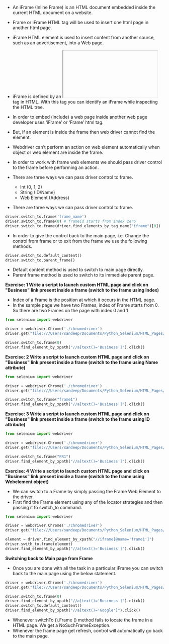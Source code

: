 * An iFrame (Inline Frame) is an HTML document embedded inside the current HTML document on a website.
* Frame or iFrame HTML tag will be used to insert one html page in another html page.
* iFrame HTML element is used to insert content from another source, such as an advertisement, into a Web page.
* iFrame is defined by an <iFrame></iFrame> tag in HTML. With this tag you can identify an iFrame while inspecting the HTML tree.
* In order to embed (include) a web page inside another web page developer uses ‘iFrame’ or ‘Frame’ html tag.
* But, if an element is inside the frame then web driver cannot find the element.
* Webdriver can’t perform an action on web element automatically when object or web element are inside the frame.
* In order to work with frame web elements we should pass driver control to the frame before performing an action.
* There are three ways we can pass driver control to frame.
     * Int (0, 1, 2)
     * String (ID/Name)
     * Web Element (Address)

* There are three ways we can pass driver control to frame.
```python
driver.switch_to.frame('frame_name')
driver.switch_to.frame(0) # frameid starts from index zero
driver.switch_to.frame(driver.find_elements_by_tag_name("iframe")[0])
```
* In order to give the control back to the main page, i.e. Change the control from frame or to exit from the frame we use the following methods.

```python
driver.switch_to.default_content()
driver.switch_to.parent_frame()
```
* Default content method is used to switch to main page directly.
* Parent frame method is used to switch to its immediate parent page.

**Exercise: 1 Write a script to launch custom HTML page and click on "Business" link present inside a frame (switch to the frame using Index)**
* Index of a Frame is the position at which it occurs in the HTML page. 
* In the sample page we have two Frames, index of Frame starts from 0. So there are two Frames on the page with index 0 and 1
```python
from selenium import webdriver

driver = webdriver.Chrome('./chromedriver')
driver.get("file:///Users/sandeep/Documents/Python_Selenium/HTML_Pages/iframe.html")

driver.switch_to.frame(0)
driver.find_element_by_xpath("//a[text()='Business']").click()
```

**Exercise: 2 Write a script to launch custom HTML page and click on "Business" link present inside a frame (switch to the frame using Name attribute)**

```python
from selenium import webdriver

driver = webdriver.Chrome('./chromedriver')
driver.get("file:///Users/sandeep/Documents/Python_Selenium/HTML_Pages/iframe.html")

driver.switch_to.frame("frame1")
driver.find_element_by_xpath("//a[text()='Business']").click()
```
**Exercise: 3 Write a script to launch custom HTML page and click on "Business" link present inside a frame (switch to the frame using ID attribute)**

```python
from selenium import webdriver

driver = webdriver.Chrome('./chromedriver')
driver.get("file:///Users/sandeep/Documents/Python_Selenium/HTML_Pages/iframe.html")

driver.switch_to.frame("FR1")
driver.find_element_by_xpath("//a[text()='Business']").click()
```

**Exercise: 4 Write a script to launch custom HTML page and click on "Business" link present inside a frame (switch to the frame using Webelement object)**

* We can switch to a Frame by simply passing the Frame Web Element to the driver.
* First find the Frame element using any of the locator strategies and then passing it to switch_to command.

```python
from selenium import webdriver

driver = webdriver.Chrome('./chromedriver')
driver.get("file:///Users/sandeep/Documents/Python_Selenium/HTML_Pages/iframe.html")

element = driver.find_element_by_xpath("//iframe[@name='frame1']")
driver.swith_to.frame(element)
driver.find_element_by_xpath("//a[text()='Business']").click()
```
**Switching back to Main page from Frame**

* Once you are done with all the task in a particular iFrame you can switch back to the main page using the below statement.
```python
driver = webdriver.Chrome('./chromedriver')
driver.get("file:///Users/sandeep/Documents/Python_Selenium/HTML_Pages/iframe.html")

driver.switch_to.frame(0)
driver.find_element_by_xpath("//a[text()='Business']").click()
driver.switch_to.default_content()
driver.find_element_by_xpath("//a[text()='Google']").click()
```

* Whenever switchTo ().Frame () method fails to locate the frame in a HTML page. We get a NoSuchFrameException.
* Whenever the frame page get refresh, control will automatically go back to the main page.

